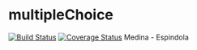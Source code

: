 # multipleChoice
[![Build Status](https://travis-ci.org/julian-medina/multipleChoice.svg?branch=master)](https://travis-ci.org/julian-medina/multipleChoice)
[![Coverage Status](https://coveralls.io/repos/github/julian-medina/multipleChoice/badge.svg?branch=master)](https://coveralls.io/github/julian-medina/multipleChoice?branch=master)
Medina - Espindola
